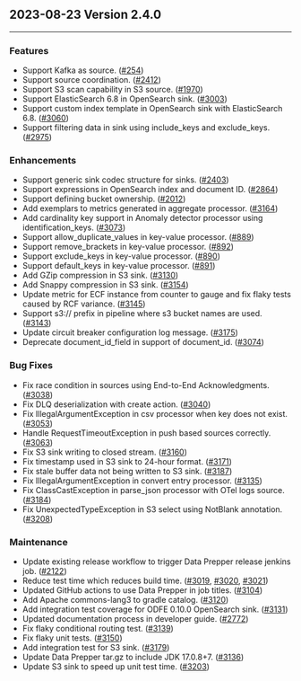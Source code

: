 ## 2023-08-23 Version 2.4.0

---

### Features
* Support Kafka as source. ([#254](https://github.com/opensearch-project/data-prepper/issues/254))
* Support source coordination. ([#2412](https://github.com/opensearch-project/data-prepper/issues/2412))
* Support S3 scan capability in S3 source. ([#1970](https://github.com/opensearch-project/data-prepper/issues/1970))
* Support ElasticSearch 6.8 in OpenSearch sink. ([#3003](https://github.com/opensearch-project/data-prepper/issues/3003))
* Support custom index template in OpenSearch sink with ElasticSearch 6.8. ([#3060](https://github.com/opensearch-project/data-prepper/issues/3060))
* Support filtering data in sink using include_keys and exclude_keys. ([#2975](https://github.com/opensearch-project/data-prepper/issues/2975))

### Enhancements
* Support generic sink codec structure for sinks. ([#2403](https://github.com/opensearch-project/data-prepper/issues/2403))
* Support expressions in OpenSearch index and document ID. ([#2864](https://github.com/opensearch-project/data-prepper/issues/2864))
* Support defining bucket ownership. ([#2012](https://github.com/opensearch-project/data-prepper/issues/2012))
* Add exemplars to metrics generated in aggregate processor. ([#3164](https://github.com/opensearch-project/data-prepper/issues/3164))
* Add cardinality key support in Anomaly detector processor using identification_keys. ([#3073](https://github.com/opensearch-project/data-prepper/issues/3073))
* Support allow_duplicate_values in key-value processor. ([#889](https://github.com/opensearch-project/data-prepper/issues/889))
* Support remove_brackets in key-value processor. ([#892](https://github.com/opensearch-project/data-prepper/issues/892))
* Support exclude_keys in key-value processor. ([#890](https://github.com/opensearch-project/data-prepper/issues/890))
* Support default_keys in key-value processor. ([#891](https://github.com/opensearch-project/data-prepper/issues/891))
* Add GZip compression in S3 sink. ([#3130](https://github.com/opensearch-project/data-prepper/issues/3130))
* Add Snappy compression in S3 sink. ([#3154](https://github.com/opensearch-project/data-prepper/issues/3154))
* Update metric for ECF instance from counter to gauge and fix flaky tests caused by RCF variance. ([#3145](https://github.com/opensearch-project/data-prepper/issues/3145))
* Support s3:// prefix in pipeline where s3 bucket names are used. ([#3143](https://github.com/opensearch-project/data-prepper/issues/3143))
* Update circuit breaker configuration log message. ([#3175](https://github.com/opensearch-project/data-prepper/pull/3175))
* Deprecate document_id_field in support of document_id. ([#3074](https://github.com/opensearch-project/data-prepper/pull/3074))

### Bug Fixes
* Fix race condition in sources using End-to-End Acknowledgments. ([#3038](https://github.com/opensearch-project/data-prepper/issues/3038))
* Fix DLQ deserialization with create action. ([#3040](https://github.com/opensearch-project/data-prepper/issues/3040))
* Fix IllegalArgumentException in csv processor when key does not exist. ([#3053](https://github.com/opensearch-project/data-prepper/issues/3053))
* Handle RequestTimeoutException in push based sources correctly. ([#3063](https://github.com/opensearch-project/data-prepper/issues/3063))
* Fix S3 sink writing to closed stream. ([#3160](https://github.com/opensearch-project/data-prepper/issues/3160))
* Fix timestamp used in S3 sink to 24-hour format. ([#3171](https://github.com/opensearch-project/data-prepper/issues/3171))
* Fix stale buffer data not being written to S3 sink. ([#3187](https://github.com/opensearch-project/data-prepper/pull/3187))
* Fix IllegalArgumentException in convert entry processor. ([#3135](https://github.com/opensearch-project/data-prepper/issues/3135))
* Fix ClassCastException in parse_json processor with OTel logs source. ([#3184](https://github.com/opensearch-project/data-prepper/issues/3184))
* Fix UnexpectedTypeException in S3 select using NotBlank annotation. ([#3208](https://github.com/opensearch-project/data-prepper/pull/3208))

### Maintenance
* Update existing release workflow to trigger Data Prepper release jenkins job. ([#2122](https://github.com/opensearch-project/data-prepper/issues/2122))
* Reduce test time which reduces build time. ([#3019](https://github.com/opensearch-project/data-prepper/pull/3019), [#3020](https://github.com/opensearch-project/data-prepper/pull/3020), [#3021](https://github.com/opensearch-project/data-prepper/pull/3021))
* Updated GitHub actions to use Data Prepper in job titles. ([#3104](https://github.com/opensearch-project/data-prepper/pull/3104))
* Add Apache commons-lang3 to gradle catalog. ([#3120](https://github.com/opensearch-project/data-prepper/pull/3120))
* Add integration test coverage for ODFE 0.10.0 OpenSearch sink. ([#3131](https://github.com/opensearch-project/data-prepper/pull/3131))
* Updated documentation process in developer guide. ([#2772](https://github.com/opensearch-project/data-prepper/pull/2772))
* Fix flaky conditional routing test. ([#3139](https://github.com/opensearch-project/data-prepper/issues/3139))
* Fix flaky unit tests. ([#3150](https://github.com/opensearch-project/data-prepper/pull/3150))
* Add integration test for S3 sink. ([#3179](https://github.com/opensearch-project/data-prepper/pull/3179))
* Update Data Prepper tar.gz to include JDK 17.0.8+7. ([#3136](https://github.com/opensearch-project/data-prepper/pull/3136))
* Update S3 sink to speed up unit test time. ([#3203](https://github.com/opensearch-project/data-prepper/pull/3203))